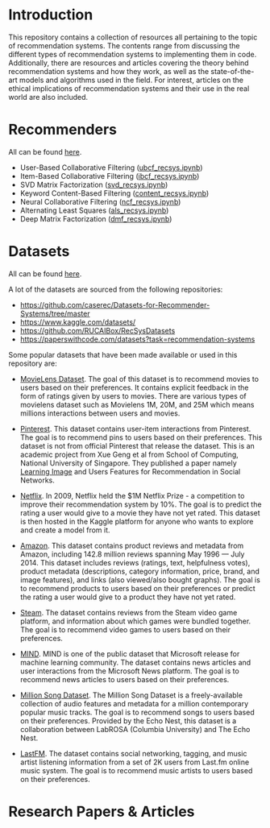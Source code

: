 # Introduction

This repository contains a collection of resources all pertaining to the topic of recommendation systems. The contents range from discussing the different types of recommendation systems to implementing them in code. Additionally, there are resources and articles covering the theory behind recommendation systems and how they work, as well as the state-of-the-art models and algorithms used in the field. For interest, articles on the ethical implications of recommendation systems and their use in the real world are also included.

# Recommenders

All can be found [here](https://github.com/pavsingh7/recommender-systems/blob/main/recommenders/).

- User-Based Collaborative Filtering ([ubcf_recsys.ipynb](https://github.com/pavsingh7/recommender-systems/blob/main/recommenders/ubcf_recsys.ipynb))
- Item-Based Collaborative Filtering ([ibcf_recsys.ipynb](https://github.com/pavsingh7/recommender-systems/blob/main/recommenders/ibcf_recsys.ipynb))
- SVD Matrix Factorization ([svd_recsys.ipynb](https://github.com/pavsingh7/recommender-systems/blob/main/recommenders/svd_recsys.ipynb))
- Keyword Content-Based Filtering ([content_recsys.ipynb](https://github.com/pavsingh7/recommender-systems/blob/main/recommenders/content_recsys.ipynb))
- Neural Collaborative Filtering ([ncf_recsys.ipynb](https://github.com/pavsingh7/recommender-systems/blob/main/recommenders/ncf_recsys.ipynb))
- Alternating Least Squares ([als_recsys.ipynb](https://github.com/pavsingh7/recommender-systems/blob/main/recommenders/als_recsys.ipynb))
- Deep Matrix Factorization ([dmf_recsys.ipynb](https://github.com/pavsingh7/recommender-systems/blob/main/recommenders/dmf_recsys.ipynb))



# Datasets

All can be found [here](https://github.com/pavsingh7/recommender-systems/blob/main/datasets/).

A lot of the datasets are sourced from the following repositories:

- https://github.com/caserec/Datasets-for-Recommender-Systems/tree/master
- https://www.kaggle.com/datasets/
- https://github.com/RUCAIBox/RecSysDatasets
- https://paperswithcode.com/datasets?task=recommendation-systems

Some popular datasets that have been made available or used in this repository are:

- [MovieLens Dataset](https://grouplens.org/datasets/movielens/). The goal of this dataset is to recommend movies to users based on their preferences. It contains explicit feedback in the form of ratings given by users to movies. There are various types of movielens dataset such as Movielens 1M, 20M, and 25M which means millions interactions between users and movies.

- [Pinterest](https://sites.google.com/site/xueatalphabeta/academic-projects). This dataset contains user-item interactions from Pinterest. The goal is to recommend pins to users based on their preferences. This dataset is not from official Pinterest that release the dataset. This is an academic project from Xue Geng et al from School of Computing, National University of Singapore. They published a paper namely [Learning Image](https://www.cv-foundation.org/openaccess/content_iccv_2015/papers/Geng_Learning_Image_and_ICCV_2015_paper.pdf) and Users Features for Recommendation in Social Networks.

- [Netflix](https://www.kaggle.com/netflix-inc/netflix-prize-data). In 2009, Netflix held the $1M Netflix Prize - a competition to improve their recommendation system by 10%. The goal is to predict the rating a user would give to a movie they have not yet rated. This dataset is then hosted in the Kaggle platform for anyone who wants to explore and create a model from it.

- [Amazon](http://jmcauley.ucsd.edu/data/amazon/). This dataset contains product reviews and metadata from Amazon, including 142.8 million reviews spanning May 1996 — July 2014. This dataset includes reviews (ratings, text, helpfulness votes), product metadata (descriptions, category information, price, brand, and image features), and links (also viewed/also bought graphs). The goal is to recommend products to users based on their preferences or predict the rating a user would give to a product they have not yet rated.

- [Steam](https://cseweb.ucsd.edu/~jmcauley/datasets.html#steam_data). The dataset contains reviews from the Steam video game platform, and information about which games were bundled together. The goal is to recommend video games to users based on their preferences.

- [MIND](https://msnews.github.io/). MIND is one of the public dataset that Microsoft release for machine learning community. The dataset contains news articles and user interactions from the Microsoft News platform. The goal is to recommend news articles to users based on their preferences.

- [Million Song Dataset](http://millionsongdataset.com/). The Million Song Dataset is a freely-available collection of audio features and metadata for a million contemporary popular music tracks. The goal is to recommend songs to users based on their preferences. Provided by the Echo Nest, this dataset is a collaboration between LabROSA (Columbia University) and The Echo Nest.

- [LastFM](https://grouplens.org/datasets/hetrec-2011/). The dataset contains social networking, tagging, and music artist listening information from a set of 2K users from Last.fm online music system. The goal is to recommend music artists to users based on their preferences.

# Research Papers & Articles

